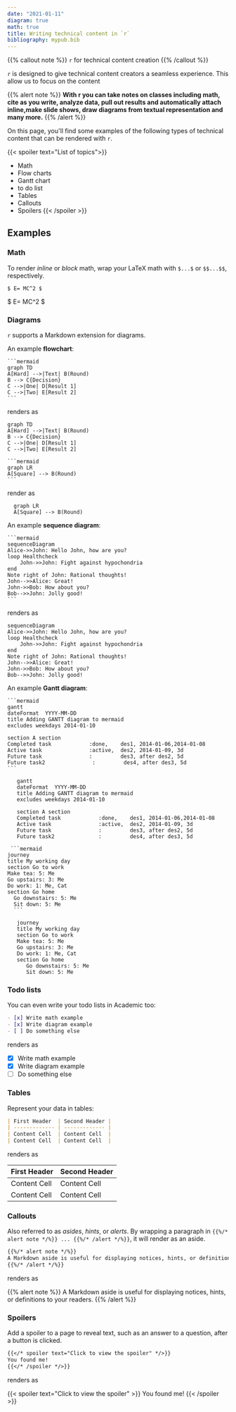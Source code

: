```yaml
---
date: "2021-01-11"
diagram: true
math: true
title: Writing technical content in `r`
bibliography: mypub.bib
---
```


 {{% callout note %}}
`r` for technical content creation
{{% /callout %}}


`r` is designed to give technical content creators a seamless experience. This allow us to focus on the content

{{% alert note %}}
**With r you can take notes on classes including math, cite as you write, analyze data, pull out results and automatically attach inline,make slide shows, draw diagrams from textual representation and many more.**
{{% /alert %}}

On this page, you'll find some examples of the following types of technical content that can be rendered with `r`.

{{< spoiler text="List of topics">}}
+ Math
+ Flow charts
+ Gantt chart
+ to do list
+ Tables
+ Callouts
+ Spoilers
{{< /spoiler >}}

## Examples

### Math

To render *inline* or *block* math, wrap your LaTeX math with `$...$` or `$$...$$`, respectively.

```
$ E= MC^2 $
```
$ E= MC^2 $

### Diagrams

`r`  supports a Markdown extension for diagrams.

An example **flowchart**:

    ```mermaid
    graph TD
    A[Hard] -->|Text| B(Round)
    B --> C{Decision}
    C -->|One| D[Result 1]
    C -->|Two| E[Result 2]
    ```

renders as

```mermaid
graph TD
A[Hard] -->|Text| B(Round)
B --> C{Decision}
C -->|One| D[Result 1]
C -->|Two| E[Result 2]
```

    ```mermaid
    graph LR
    A[Square] --> B(Round)
    ```
render as 
```mermaid
  graph LR
  A[Square] --> B(Round)
```
An example **sequence diagram**:

    ```mermaid
    sequenceDiagram
    Alice->>John: Hello John, how are you?
    loop Healthcheck
        John->>John: Fight against hypochondria
    end
    Note right of John: Rational thoughts!
    John-->>Alice: Great!
    John->>Bob: How about you?
    Bob-->>John: Jolly good!
    ```

renders as

```mermaid
sequenceDiagram
Alice->>John: Hello John, how are you?
loop Healthcheck
    John->>John: Fight against hypochondria
end
Note right of John: Rational thoughts!
John-->>Alice: Great!
John->>Bob: How about you?
Bob-->>John: Jolly good!
```

An example **Gantt diagram**:

    ```mermaid
    gantt
    dateFormat  YYYY-MM-DD
    title Adding GANTT diagram to mermaid
    excludes weekdays 2014-01-10

    section A section
    Completed task            :done,    des1, 2014-01-06,2014-01-08
    Active task               :active,  des2, 2014-01-09, 3d
    Future task               :         des3, after des2, 5d
    Future task2               :         des4, after des3, 5d
    ```

```mermaid
   gantt
   dateFormat  YYYY-MM-DD
   title Adding GANTT diagram to mermaid
   excludes weekdays 2014-01-10

   section A section
   Completed task            :done,    des1, 2014-01-06,2014-01-08
   Active task               :active,  des2, 2014-01-09, 3d
   Future task               :         des3, after des2, 5d
   Future task2              :         des4, after des3, 5d
```

     ```mermaid
    journey
    title My working day
    section Go to work
    Make tea: 5: Me
    Go upstairs: 3: Me
    Do work: 1: Me, Cat
    section Go home
      Go downstairs: 5: Me
      Sit down: 5: Me
      ```
      
```mermaid
   journey
   title My working day
   section Go to work
   Make tea: 5: Me
   Go upstairs: 3: Me
   Do work: 1: Me, Cat
   section Go home
      Go downstairs: 5: Me
      Sit down: 5: Me
```
      
      

### Todo lists

You can even write your todo lists in Academic too:

```markdown
- [x] Write math example
- [x] Write diagram example
- [ ] Do something else
```

renders as

- [x] Write math example
- [x] Write diagram example
- [ ] Do something else

### Tables

Represent your data in tables:

```markdown
| First Header  | Second Header |
| ------------- | ------------- |
| Content Cell  | Content Cell  |
| Content Cell  | Content Cell  |
```

renders as

| First Header  | Second Header |
| ------------- | ------------- |
| Content Cell  | Content Cell  |
| Content Cell  | Content Cell  |

### Callouts

Also referred to as *asides*, *hints*, or *alerts*. By wrapping a paragraph in `{{%/* alert note */%}} ... {{%/* /alert */%}}`, it will render as an aside.

```markdown
{{%/* alert note */%}}
A Markdown aside is useful for displaying notices, hints, or definitions to your readers.
{{%/* /alert */%}}
```

renders as

{{% alert note %}}
A Markdown aside is useful for displaying notices, hints, or definitions to your readers.
{{% /alert %}}

### Spoilers

Add a spoiler to a page to reveal text, such as an answer to a question, after a button is clicked.

```markdown
{{</* spoiler text="Click to view the spoiler" */>}}
You found me!
{{</* /spoiler */>}}
```

renders as

{{< spoiler text="Click to view the spoiler" >}} You found me! {{< /spoiler >}}



